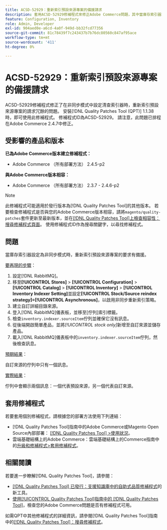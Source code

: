 ```yaml
---
title: ACSD-52929：重新索引預設來源專案的備援請求
description: 套用ACSD-52929修補程式來修正Adobe Commerce問題，其中當庫存索引器設定為非同步模式時，有重新索引預設來源專案的多餘請求。
feature: Configuration, Inventory
role: Admin, Developer
exl-id: 904aed0e-a6cd-4a0f-949d-bb32fcd77356
source-git-commit: 81c78439f7c243437b7b76dc80560c847af95ace
workflow-type: tm+mt
source-wordcount: '411'
ht-degree: 0%

---
```


# ACSD-52929：重新索引預設來源專案的備援請求

ACSD-52929修補程式修正了在非同步模式中設定清查索引器時，重新索引預設來源專案的請求冗餘的問題。 安裝[!DNL Quality Patches Tool (QPT)] 1.1.38時，即可使用此修補程式。 修補程式ID為ACSD-52929。 請注意，此問題已排程在Adobe Commerce 2.4.7中修正。

## 受影響的產品和版本

**已為Adobe Commerce版本建立修補程式：**

* Adobe Commerce （所有部署方法） 2.4.5-p2

**與Adobe Commerce版本相容：**

* Adobe Commerce （所有部署方法） 2.3.7 - 2.4.6-p2

>[!NOTE]
>
>此修補程式可能適用於發行版本為[!DNL Quality Patches Tool]的其他版本。 若要檢查修補程式是否與您的Adobe Commerce版本相容，請將`magento/quality-patches`套件更新至最新版本，並在[[!DNL Quality Patches Tool]上檢查相容性：搜尋修補程式頁面](https://experienceleague.adobe.com/tools/commerce-quality-patches/index.html)。 使用修補程式ID作為搜尋關鍵字，以尋找修補程式。

## 問題

當庫存索引器設定為非同步模式時，重新索引預設來源專案的要求有備援。

<u>要再現的步驟</u>：

1. 設定[!DNL RabbitMQ]。
1. 移至&#x200B;**[!UICONTROL Stores]** > **[!UICONTROL Configuration]** > **[!UICONTROL Catalog]** > **[!UICONTROL Inventory]** > **[!UICONTROL Inventory Indexer Setting]**&#x200B;並設定&#x200B;**[!UICONTROL Stock/Source reindex strategy]=[!UICONTROL Asynchronous]**，以啟用非同步重新索引策略。
1. 建立自訂詳細目錄來源。
1. 登入[!DNL RabbitMQ]儀表板，並移至[佇列]索引標籤。
1. 檢查`inventory.indexer.sourceItem`佇列並確保它沒有訊息。
1. 從後端開啟簡單產品，並將&#x200B;*[!UICONTROL stock only]*&#x200B;新增至自訂來源並儲存產品。
1. 載入[!DNL RabbitMQ]儀表板中的`inventory.indexer.sourceItem`佇列，然後檢查訊息。

<u>預期結果</u>：

自訂來源的佇列中只有一個訊息。

<u>實際結果</u>：

佇列中會顯示兩個訊息：一個代表預設來源，另一個代表自訂來源。

## 套用修補程式

若要套用個別修補程式，請根據您的部署方法使用下列連結：

* [!DNL Quality Patches Tool]指南中的Adobe Commerce或Magento Open Source內部部署： [[!DNL Quality Patches Tool] >使用狀況](/help/tools/quality-patches-tool/usage.md)。
* 雲端基礎結構上的Adobe Commerce：雲端基礎結構上的Commerce指南中的[升級和修補程式>套用修補程式](https://experienceleague.adobe.com/docs/commerce-cloud-service/user-guide/develop/upgrade/apply-patches.html)。

## 相關閱讀

若要進一步瞭解[!DNL Quality Patches Tool]，請參閱：

* [[!DNL Quality Patches Tool] 已發行：支援知識庫中的自助式品質修補程式](https://experienceleague.adobe.com/en/docs/commerce-knowledge-base/kb/announcements/commerce-announcements/magento-quality-patches-released-new-tool-to-self-serve-quality-patches)的新工具。
* [使用[!UICONTROL Quality Patches Tool]指南中的 [!DNL Quality Patches Tool]](/help/tools/quality-patches-tool/patches-available-in-qpt/check-patch-for-magento-issue-with-magento-quality-patches.md)，檢查您的Adobe Commerce問題是否有修補程式可用。


如需QPT中其他修補程式的詳細資訊，請參閱[!DNL Quality Patches Tool]指南中的[[!DNL Quality Patches Tool]：搜尋修補程式](https://experienceleague.adobe.com/tools/commerce-quality-patches/index.html)。
